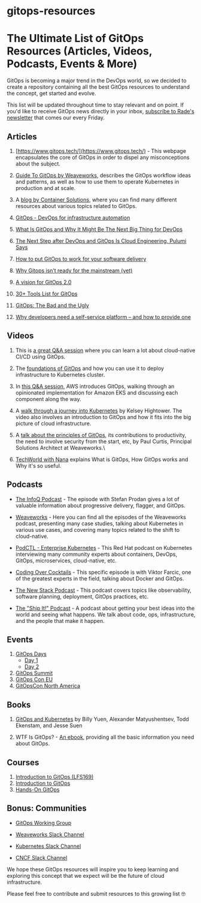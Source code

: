 # gitops-resources

# The Ultimate List of GitOps Resources (Articles, Videos, Podcasts, Events & More)

GitOps is becoming a major trend in the DevOps world, so we decided to create a repository containing all the best GitOps resources to understand the concept, get started and evolve.

This list will be updated throughout time to stay relevant and on point. If you'd like to receive GitOps news directly in your inbox, [subscribe to Rade's newsletter](https://www.getrevue.co/profile/rade-despodovski) that comes our every Friday.

## Articles

 1. [https://www.gitops.tech/](https://www.gitops.tech/) - This webpage encapsulates the core of GitOps in order to dispel any misconceptions about the subject. 

 2. [Guide To GitOps by Weaveworks](https://www.weave.works/technologies/gitops/), describes the GitOps workflow ideas and patterns, as well as how to use them to operate Kubernetes in production and at scale. 

 3. A [blog by Container Solutions](https://blog.container-solutions.com/), where you can find many different resources about various topics related to GitOps.

 4. [GitOps - DevOps for infrastructure automation](https://microtica.com/blog/gitops-devops-for-infrastructure-automation/?utm_source=github&utm_medium=referral_link&utm_campaign=gitops)

 5. [What Is GitOps and Why It Might Be The Next Big Thing for DevOps](https://thenewstack.io/what-is-gitops-and-why-it-might-be-the-next-big-thing-for-devops/)
    
 6. [The Next Step after DevOps and GitOps Is Cloud Engineering, Pulumi Says](https://thenewstack.io/the-next-step-after-devops-and-gitops-is-cloud-engineering-pulumi-says/)

 7. [How to put GitOps to work for your software delivery](https://techbeacon.com/app-dev-testing/how-put-gitops-work-your-software-delivery)

 8. [Why Gitops isn’t ready for the mainstream (yet)](https://www.infoworld.com/article/3617110/why-gitops-isnt-ready-for-the-mainstream-yet.html)

 9. [A vision for GitOps 2.0](https://codefresh.io/devops/vision-gitops-2-0/)

 10. [30+ Tools List for GitOps](https://dzone.com/articles/30-tools-list-for-gitops)

 11. [GitOps: The Bad and the Ugly](https://blog.container-solutions.com/gitops-limitations)

 12. [Why developers need a self-service platform – and how to provide one](https://www.weave.works/blog/why-developers-need-a-self-service-platform?utm_campaign=gitops_resources&utm_medium=microtica&utm_source=github)
    
    
## Videos

1. This is [a great Q&A session](https://www.youtube.com/watch?v=PJybhIAZpHo) where you can learn a lot about cloud-native CI/CD using GitOps.

2. The [foundations of GitOps](https://www.youtube.com/watch?v=Usb9iUphT6Y) and how you can use it to deploy infrastructure to Kubernetes cluster.

3. In [this Q&A session](https://www.youtube.com/watch?v=1gczrnUYZ_8), AWS introduces GitOps, walking through an opinionated implementation for Amazon EKS and discussing each component along the way.

4. A [walk through a journey into Kubernetes](https://www.youtube.com/watch?v=yIAa5wHsfw4) by Kelsey Hightower. The video also involves an introduction to GitOps and how it fits into the big picture of cloud infrastructure.

5. A [talk about the principles of GitOps](https://www.youtube.com/watch?v=Mr_mbwsRDBI), its contributions to productivity, the need to involve security from the start, etc, by Paul Curtis, Principal Solutions Architect at Weaveworks.\
 
6. [TechWorld with Nana](https://www.youtube.com/watch?v=f5EpcWp0THw) explains What is GitOps, How GitOps works and Why it's so useful. 


## Podcasts 

-   [The InfoQ Podcast](https://www.infoq.com/GitOps/podcasts/) - The episode with Stefan Prodan gives a lot of valuable information about progressive delivery, flagger, and GitOps.
    
-   [Weaveworks](https://www.weave.works/blog/category/podcast/) - Here you can find all the episodes of the Weaveworks podcast, presenting many case studies, talking about Kubernetes in various use cases, and covering many topics related to the shift to cloud-native.
    
-   [PodCTL - Enterprise Kubernetes](https://podcasts.apple.com/us/podcast/podctl-enterprise-kubernetes/id1270983443) - This Red Hat podcast on Kubernetes interviewing many community experts about containers, DevOps, GitOps, microservices, cloud-native, etc.
    
-   [Coding Over Cocktails](https://www.torocloud.com/blog/defining-gitops-making-git-a-single-source-of-truth) - This specific episode is with Viktor Farcic, one of the greatest experts in the field, talking about Docker and GitOps.
    
-   [The New Stack Podcast](https://open.spotify.com/show/2nj1mpDb9jxHxi9vjZvDdk?si=B8RxcZvhQkG6uSlQq95tdA&dl_branch=1&nd=1) - This podcast covers topics like observability, software planning, deployment, GitOps practices, etc.

-   [The "Ship It!" Podcast](https://changelog.com/shipit) - A podcast about getting your best ideas into the world and seeing what happens. We talk about code, ops, infrastructure, and the people that make it happen.
  

## Events

 1. [GitOps Days](https://www.gitopsdays.com/)  
	 - [Day 1](https://www.youtube.com/watch?v=jMjB7H2IzQE)
	 - [Day 2](https://www.youtube.com/watch?v=gMpRcFDC8wA) 
 2. [GitOps Summit](https://events.linuxfoundation.org/gitops-summit/)
 3. [GitOps Con EU](https://hopin.com/events/gitops-con) 
 4. [GitOpsCon North America](https://events.linuxfoundation.org/gitopscon-north-america/?utm_campaign=gitops_resources&utm_medium=microtica&utm_source=github)


## Books 

1. [GitOps and Kubernetes](https://livebook.manning.com/book/gitops-and-kubernetes/) by Billy Yuen, Alexander Matyushentsev, Todd Ekenstam, and Jesse Suen

2. WTF Is GitOps? - [An ebook](https://info.container-solutions.com/what-is-gitops-ebook), providing all the basic information you need about GitOps. 
  
## Courses 

1. [Introduction to GitOps (LFS169)](https://trainingportal.linuxfoundation.org/learn/course/introduction-to-gitops-lfs169)
2. [Introduction to GitOps](https://cloudacademy.com/learning-paths/gitops-1-1005/)
3. [Hands-On GitOps](https://acloudguru.com/course/hands-on-gitops?utm_source=github&utm_medium=microtica&utm_campaign=gitops_resources)


## Bonus: Communities

-   [GitOps Working Group](https://github.com/gitops-working-group/gitops-working-group)
    
-   [Weaveworks Slack Channel](https://slack.weave.works/)
    
-   [Kubernetes Slack Channel](https://slack.kubernetes.io/)
    
-   [CNCF Slack Channel](https://slack.cncf.io/)
    

We hope these GitOps resources will inspire you to keep learning and exploring this concept that we expect will be the future of cloud infrastructure.

Please feel free to contribute and submit resources to this growing list 🤓

 

